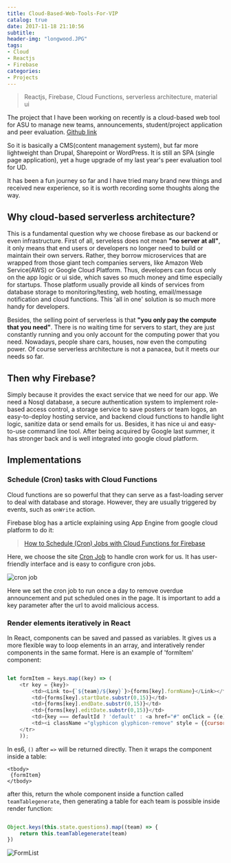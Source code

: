```yaml
---
title: Cloud-Based-Web-Tools-For-VIP
catalog: true
date: 2017-11-18 21:10:56
subtitle:
header-img: "longwood.JPG"
tags:
- Cloud
- Reactjs
- Firebase
categories:
- Projects
---
```



> Reactjs, Firebase, Cloud Functions, serverless architecture, material ui


The project that I have been working on recently is a cloud-based web tool for ASU to manage new teams, announcements, student/project application and peer evaluation. [Github link](https://github.com/HanchengZhao/VIP-web)

So it is basically a CMS(content management system), but far more lightweight than Drupal, Sharepoint or WordPress. It is still an SPA (single page application), yet a huge upgrade of my last year's peer evaluation tool for UD.

It has been a fun journey so far and I have tried many brand new things and received new experience, so it is worth recording some thoughts along the way.

## Why cloud-based serverless architecture?

This is a fundamental question why we choose firebase as our backend or even infrastructure. 
First of all, serveless does not mean **"no server at all"**, it only means that end users or developers no longer need to build or maintain their own servers. Rather, they borrow microservices that are wrapped from those giant tech companies servers, like Amazon Web Service(AWS) or Google Cloud Platform. Thus, developers can focus only on the app logic or ui side, which saves so much money and time especially for startups. Those platform usually provide all kinds of services from database storage to monitoring/testing, web hosting, email/message notification and cloud functions. This 'all in one' solution is so much more handy for developers. 

Besides, the selling point of serverless is that **"you only pay the compute that you need"**. There is no waiting time for servers to start, they are just constantly running and you only account for the computing power that you need. Nowadays, people share cars, houses, now even the computing power. 
Of course serverless architecture is not a panacea, but it meets our needs so far.

## Then why Firebase?

Simply because it provides the exact service that we need for our app. We need a Nosql database, a secure authentication system to implement role-based access control, a storage service to save posters or team logos, an easy-to-deploy hosting service, and backend cloud functions to handle light logic, sanitize data or send emails for us. Besides, it has nice ui and easy-to-use command line tool. After being acquired by Google last summer, it has stronger back and is well integrated into google cloud platform.

## Implementations

### Schedule (Cron) tasks with Cloud Functions

Cloud functions are so powerful that they can serve as a fast-loading server to deal with database and storage. However, they are usually triggered by events, such as `onWrite` action.

Firebase blog has a article explaining using App Engine from google cloud platform to do it:
> [How to Schedule (Cron) Jobs with Cloud Functions for Firebase](https://firebase.googleblog.com/2017/03/how-to-schedule-cron-jobs-with-cloud.html)

Here, we choose the site [Cron Job](https://cron-job.org/en/) to handle cron work for us. It has user-friendly interface and is easy to configure cron jobs. 

![cron job](cron_job.png)

Here we set the cron job to run once a day to remove overdue announcement and put scheduled ones in the page. It is important to add a key parameter after the url to avoid malicious access.

### Render elements iteratively in React

In React, components can be saved and passed as variables. It gives us a more flexible way to loop elements in an array, and interatively render components in the same format. Here is an example of 'formItem' component:

```js

let formItem = keys.map((key) => (
    <tr key = {key}>
        <td><Link to={`${team}/${key}`}>{forms[key].formName}</Link></td>
        <td>{forms[key].startDate.substr(0,15)}</td>
        <td>{forms[key].endDate.substr(0,15)}</td>
        <td>{forms[key].editDate.substr(0,15)}</td>
        <td>{key === defaultId ? 'default' : <a href="#" onClick = {(e) => this.setAsDefault(team, key,e) }>set as default</a>}</td>
        <td><i className ="glyphicon glyphicon-remove" style = {{cursor:"pointer"}} id = {key} onClick = {() => this.handleRemove(team, key)}/></td>
    </tr>
    ));

```
In es6, `()` after `=>` will be returned directly.
Then it wraps the component inside a table:
```
<tbody>
 {formItem}
</tbody>
```
after this, return the whole component inside a function called `teamTablegenerate`, then generating a table for each team is possible inside render function:
```js

Object.keys(this.state.questions).map((team) => {
    return this.teamTablegenerate(team)
})

```

![FormList](formlist.png)


<!-- ### deploy
### pagination
### auth
- only redirect in the first login  
    - sessionstorage 
- 

## react-router
### conditional rendering
- how to go back to last path with last state

## mobx

## announcement
### debounce -->
